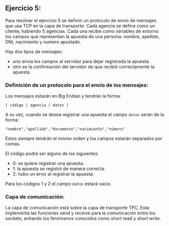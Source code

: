 

## Ejercicio 5:

Para resolver el ejercicio 5 se definió un protocolo de envío de mensajes que usa TCP en la capa de transporte.
Cada agencia se define como un cliente, habiendo 5 agencias. Cada una recibe como variables de entorno los campos que representan la apuesta de una persona: nombre, apellido, DNI, nacimiento y numero apostado.

Hay dos tipos de mensajes: 
* uno envía los campos al servidor para dejar registrada la apuesta.
* otro es la confirmación del servidor de que recibió correctamente la apuesta.

### Definición de un protocolo para el envío de los mensajes:

Los mensajes estarán en Big Endian y tendrán la forma:

` | código | agencia | datos | `

A su vez, cuando se desea registrar una apuesta el campo `datos` serán de la forma:

` "nombre","apellido","documento","nacimiento","número" `

Estos siempre tendrán el mismo orden y los campos estarán separados por comas.

El código podrá ser alguno de los siguientes:
* 0: se quiere registrar una apuesta.
* 1: la apuesta se registró de manera correcta.
* 2: hubo un error al registrar la apuesta.

Para los códigos 1 y 2 el campo `datos` estará vacío.

### Capa de comunicación:

La capa de comunicación está sobre la capa de transporte TPC. Esta implementa las funciones send y receive para la comunicación entre los sockets, evitando los fenómenos conocidos como short read y short write.






